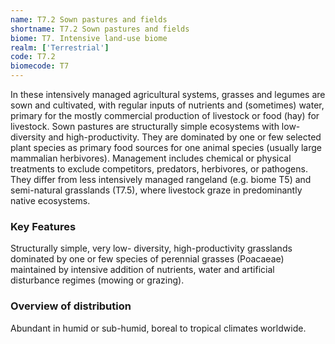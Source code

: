 ```yaml
---
name: T7.2 Sown pastures and fields
shortname: T7.2 Sown pastures and fields
biome: T7. Intensive land-use biome
realm: ['Terrestrial']
code: T7.2
biomecode: T7
---
```


In these intensively managed agricultural systems, grasses and legumes are sown and cultivated, with regular inputs of nutrients and (sometimes) water, primary for the mostly commercial production of livestock or food (hay) for livestock. Sown pastures are structurally simple ecosystems with low-diversity and high-productivity. They are dominated by one or few selected plant species as primary food sources for one animal species (usually large mammalian herbivores). Management includes chemical or physical treatments to exclude competitors, predators, herbivores, or pathogens. They differ from less intensively managed rangeland (e.g. biome T5) and semi-natural grasslands (T7.5), where livestock graze in predominantly native ecosystems.

### Key Features

Structurally simple, very low- diversity, high-productivity grasslands dominated by one or few species of perennial grasses (Poacaeae) maintained by intensive addition of nutrients, water and artificial disturbance regimes (mowing or grazing).

### Overview of distribution

Abundant in humid or sub-humid, boreal to tropical climates worldwide.
